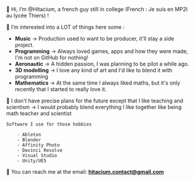 👋 Hi, I’m @Hitacium, a french guy still in college (French : Je suis en MP2I au lycée Thiers) !

👀 I’m interested into a LOT of things here some :

- **Music** → Production  used to want to be producer, it'll stay a side project.
- **Programming** → Always loved games, apps and how they were made, I'm not on GitHub for nothing!
- **Aeronautic** → A hidden passion, I was planning to be pilot a while ago.
- **3D modelling** → I love any kind of art and I'd like to blend it with programming
- **Mathematics** → At the same time I always liked maths, but it's only recently that I started to really love it.

📖 I don't have precise plans for the future except that I like teaching and scientism
	→ I would probably blend everything I like together like being math teacher and scientist

	Software I use for those hobbies

		- Ableton
		- Blender
		- Affinity Photo
		- Davinci Resolve
		- Visual Studio
		- Unity/UE5

📧 You can reach me at the email: **hitacium.contact@gmail.com**
